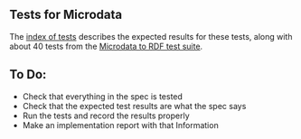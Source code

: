 ## Tests for Microdata

The [index of tests](https://w3c.github.io/microdata/tests/) describes the expected results for these tests,
along with about 40 tests from the [Microdata to RDF test suite](http://w3c.github.io/microdata-rdf/tests/).

## To Do:

* Check that everything in the spec is tested
* Check that the expected test results are what the spec says
* Run the tests and record the results properly
* Make an implementation report with that Information
